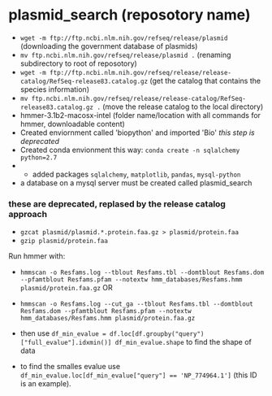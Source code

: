 # plasmid_search (reposotory name)

* `wget -m ftp://ftp.ncbi.nlm.nih.gov/refseq/release/plasmid` (downloading the government database of plasmids)
* `mv ftp.ncbi.nlm.nih.gov/refseq/release/plasmid .` (renaming subdirectory to root of reposotory)
* `wget -m ftp://ftp.ncbi.nlm.nih.gov/refseq/release/release-catalog/RefSeq-release83.catalog.gz` (get the catalog that contains the species information)
* `mv ftp.ncbi.nlm.nih.gov/refseq/release/release-catalog/RefSeq-release83.catalog.gz .` (move the release catalog to the local directory)
* hmmer-3.1b2-macosx-intel (folder name/location with all commands for hmmer, downloadable content)
* Created enviornment called 'biopython' and imported 'Bio' _this step is deprecated_
* Created conda envionment this way: `conda create -n sqlalchemy python=2.7`
* * added packages `sqlalchemy`, `matplotlib`, `pandas`, `mysql-python`
* a database on a mysql server must be created called plasmid_search

### these are deprecated, replased by the release catalog approach
* `gzcat plasmid/plasmid.*.protein.faa.gz > plasmid/protein.faa`
* `gzip plasmid/protein.faa`

Run hmmer with:
* `hmmscan -o Resfams.log --tblout Resfams.tbl --domtblout Resfams.dom --pfamtblout Resfams.pfam --notextw hmm_databases/Resfams.hmm plasmid/protein.faa.gz`
OR
* `hmmscan -o Resfams.log --cut_ga --tblout Resfams.tbl --domtblout Resfams.dom --pfamtblout Resfams.pfam --notextw hmm_databases/Resfams.hmm plasmid/protein.faa.gz`

* then use `df_min_evalue = df.loc[df.groupby("query")["full_evalue"].idxmin()] df_min_evalue.shape` to find the shape of data

* to find the smalles evalue use `df_min_evalue.loc[df_min_evalue["query"] == 'NP_774964.1']` (this ID is an example).

